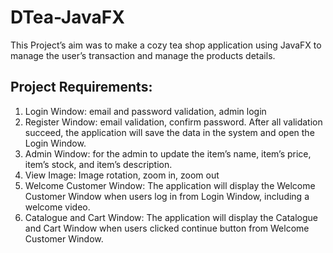 # DTea-JavaFX
 This Project’s aim was to make a cozy tea shop application using JavaFX to manage the user’s transaction and manage the products details.

## Project Requirements:
1. Login Window: email and password validation, admin login
2. Register Window: email validation, confirm password. After all validation succeed, the application will save the data in the system and open the Login Window.
3. Admin Window: for the admin to update the item’s name, item’s price, item’s stock, and item’s description.
4. View Image: Image rotation, zoom in, zoom out
5. Welcome Customer Window: The application will display the Welcome Customer Window when users log in from Login Window, including a welcome video.
6. Catalogue and Cart Window: The application will display the Catalogue and Cart Window when users clicked continue button from Welcome Customer Window.

